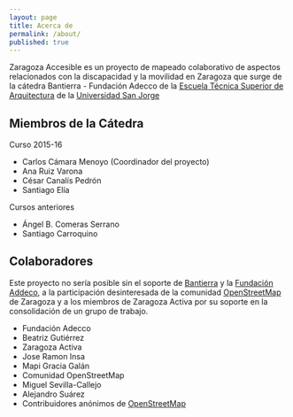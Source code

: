 ```yaml
---
layout: page
title: Acerca de
permalink: /about/
published: true
---
```



Zaragoza Accesible es un proyecto de mapeado colaborativo de 
aspectos relacionados con la discapacidad y la movilidad en Zaragoza que surge 
de la cátedra Bantierra - Fundación Adecco de la 
[Escuela Técnica Superior de Arquitectura](http://etsa.usj.es) de la 
[Universidad San Jorge](http://usj.es) 

## Miembros de la Cátedra 

Curso 2015-16
 * Carlos Cámara Menoyo (Coordinador del proyecto)
 * Ana Ruiz Varona 
 * César Canalís Pedrón
 * Santiago Elía
 
 Cursos anteriores
 
 * Ángel B. Comeras Serrano
 * Santiago Carroquino
 
## Colaboradores

Este proyecto no sería posible sin el soporte de [Bantierra](http://www.bantierra.es/) y la [Fundación Addeco](http://www.fundacionadecco.es),  a la participación desinteresada de la comunidad [OpenStreetMap](htpp://openstretmap.org) de Zaragoza y a los miembros de Zaragoza Activa por su soporte en la consolidación de un grupo de trabajo.

* Fundación Adecco
 * Beatriz Gutiérrez
* Zaragoza Activa
 * Jose Ramon Insa
 * Mapi Gracia Galán
* Comunidad OpenStreetMap
 * Miguel Sevilla-Callejo
 * Alejandro Suárez
 * Contribuidores anónimos de [OpenStreetMap](htpp://openstretmap.org)
